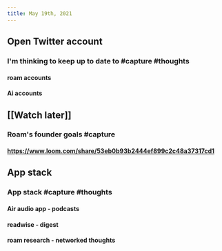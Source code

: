 ```yaml
---
title: May 19th, 2021
---
```


## Open Twitter account
### I'm thinking to keep up to date to #capture #thoughts
#### roam accounts
#### Ai accounts
## [[Watch later]]
### Roam's founder goals #capture
#### https://www.loom.com/share/53eb0b93b2444ef899c2c48a37317cd1
## App stack
### App stack #capture #thoughts
#### Air audio app - podcasts
#### readwise - digest
#### roam research - networked thoughts
